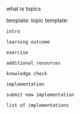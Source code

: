 what is topics


template:
    topic template:

    intro

    learning outcome

    exercise 

    additional resources

    knowledge check 

    implementation 

    submit new implementation 

    list of implementations
